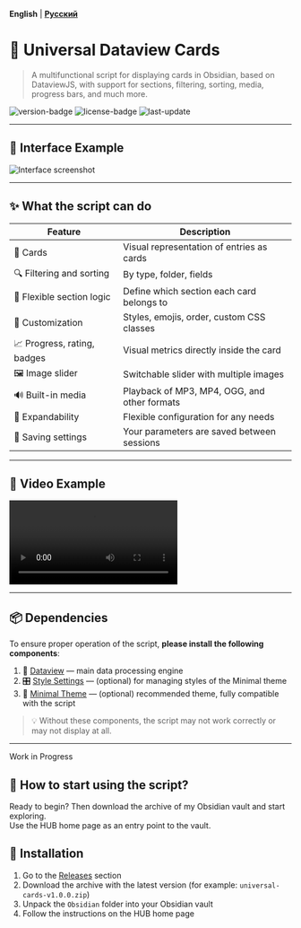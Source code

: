 **English** | **[Русский](README_RU.md)**

# 🎴 **Universal Dataview Cards**

> A multifunctional script for displaying cards in Obsidian, based on DataviewJS, with support for sections, filtering, sorting, media, progress bars, and much more.

![version-badge](https://img.shields.io/badge/version-0.0.1-blue) ![license-badge](https://img.shields.io/badge/license-MIT-green) ![last-update](https://img.shields.io/badge/last_update-June_2025-orange)

---

## 📸 **Interface Example**

![Interface screenshot](assets/Screenshots/EXAMPLE%20interface%201.png)

<!-- For GitHub (replace path if necessary) -->
<!-- ![Interface screenshot](assets/interface-example-1.png) -->

---

## ✨ **What the script can do**

| Feature                      | Description                                       |
| ---------------------------- | ------------------------------------------------- |
| 🎴 Cards                     | Visual representation of entries as cards         |
| 🔍 Filtering and sorting      | By type, folder, fields                           |
| 🧠 Flexible section logic     | Define which section each card belongs to         |
| 🎨 Customization              | Styles, emojis, order, custom CSS classes         |
| 📈 Progress, rating, badges   | Visual metrics directly inside the card           |
| 🖼️ Image slider              | Switchable slider with multiple images            |
| 🔊 Built-in media             | Playback of MP3, MP4, OGG, and other formats      |
| 🧩 Expandability              | Flexible configuration for any needs              |
| 💾 Saving settings            | Your parameters are saved between sessions        |

---

## 🎥 **Video Example**

![Interface example](assets/Screenshots/EXAMPLE%20interface%201.mp4)

---

## 📦 **Dependencies**

To ensure proper operation of the script, **please install the following components**:

1. 🔌 [Dataview](obsidian://show-plugin?id=dataview) — main data processing engine  
2. 🎛 [Style Settings](obsidian://show-plugin?id=obsidian-style-settings) — (optional) for managing styles of the Minimal theme  
3. 🎨 [Minimal Theme](https://github.com/kepano/obsidian-minimal) — (optional) recommended theme, fully compatible with the script

> 💡 Without these components, the script may not work correctly or may not display at all.

---

Work in Progress

## 🚀 **How to start using the script?**

Ready to begin? Then download the archive of my Obsidian vault and start exploring.  
Use the HUB home page as an entry point to the vault.

## 🚀 Installation

1. Go to the [Releases](https://github.com/yourname/yourrepository/releases) section  
2. Download the archive with the latest version (for example: `universal-cards-v1.0.0.zip`)  
3. Unpack the `Obsidian` folder into your Obsidian vault  
4. Follow the instructions on the HUB home page
